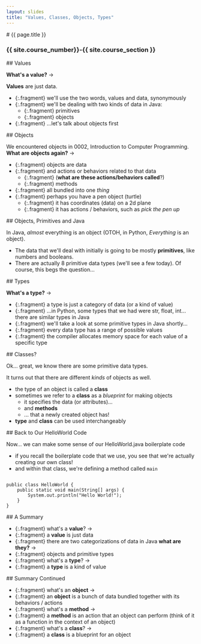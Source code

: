 ```yaml
---
layout: slides
title: "Values, Classes, Objects, Types"
---
```

<section markdown="block" class="intro-slide">
# {{ page.title }}

### {{ site.course_number}}-{{ site.course_section }}

<p><small></small></p>
</section>

<section markdown="block">
## Values

__What's a value?__ &rarr;

<span class="fragment">__Values__ are just data. </span>

* {:.fragment} we'll use the two words, values and data, synonymously
* {:.fragment} we'll be dealing with two kinds of data in Java:
	* {:.fragment} primitives
	* {:.fragment} objects
* {:.fragment} ...let's talk about objects first

</section>

<section markdown="block">
## Objects

We encountered objects in 0002, Introduction to Computer Programming. __What are objects again?__ &rarr;

* {:.fragment} objects are data
* {:.fragment} and actions or behaviors related to that data
	* {:.fragment} (__what are these actions/behaviors called__?)
	* {:.fragment} methods
* {:.fragment} all bundled into one _thing_
* {:.fragment} perhaps you have a pen object (turtle)
	* {:.fragment} it has coordinates (data) on a 2d plane
	* {:.fragment} it has actions / behaviors, such as _pick the pen up_
</section>

<section markdown="block">
## Objects, Primitives and Java

In Java, _almost_ everything is an object (OTOH, in Python, _Everything_ is an object).

* The data that we'll deal with initially is going to be mostly __primitives__, like numbers and booleans.
* There are actually 8 primitive data types (we'll see a few today). Of course, this begs the question...

</section>

<section markdown="block">
## Types

__What's a type?__ &rarr;

* {:.fragment} a type is just a category of data (or a kind of value)
* {:.fragment} ...in Python, some types that we had were str, float, int... there are similar types in Java
* {:.fragment} we'll take a look at some primitive types in Java shortly...
* {:.fragment} every data type has a range of possible values
* {:.fragment} the compiler allocates memory space for each value of a specific type

</section>

<section markdown="block">
## Classes?

Ok... great, we know there are some primitive data types. 

It turns out that there are different _kinds_ of objects as well.

* the type of an object is called a __class__
* sometimes we refer to a __class__ as a _blueprint_ for making objects
	* it specifies the data (or attributes)...
	* and __methods__
	* ... that a newly created object has!
* __type__ and __class__ can be used interchangeably 


</section>

<section markdown="block">
## Back to Our HelloWorld Code

Now... we can make some sense of our HelloWorld.java boilerplate code

* if you recall the boilerplate code that we use, you see that we're actually creating our own class!
* and within that class, we're defining a method called <code>main</code>


<pre><code data-trim contenteditable>
public class HelloWorld {
	public static void main(String[] args) {
		System.out.println("Hello World!");
	}
}
</code></pre>
</section>

<section markdown="block">
## A Summary

* {:.fragment} what's a __value__? &rarr;
* {:.fragment} a __value__ is just data
* {:.fragment} there are two categorizations of data in Java __what are they?__ &rarr;
* {:.fragment} objects and primitive types
* {:.fragment} what's a __type__? &rarr;
* {:.fragment} a __type__ is a kind of value

</section>
<section markdown="block">
## Summary Continued

* {:.fragment} what's an __object__ &rarr;
* {:.fragment} an __object__ is a bunch of data bundled together with its behaviors / actions
* {:.fragment} what's a __method__ &rarr;
* {:.fragment} a __method__ is an action that an object can perform (think of it as a function in the context of an object)
* {:.fragment} what's a __class__? &rarr;
* {:.fragment} a __class__ is a blueprint for an object 

</section>
